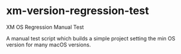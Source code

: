 # xm-version-regression-test
XM OS Regression Manual Test

A manual test script which builds a simple project setting the min OS version for many macOS versions.

